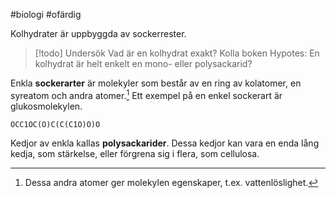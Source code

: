 #biologi #ofärdig

Kolhydrater är uppbyggda av sockerrester.

> [!todo] Undersök
> Vad är en kolhydrat exakt? Kolla boken
> Hypotes: En kolhydrat är helt enkelt en mono- eller polysackarid?

Enkla **sockerarter** är molekyler som består av en ring av kolatomer, en syreatom och andra atomer.[^1] Ett exempel på en enkel sockerart är glukosmolekylen.

```smiles
OCC1OC(O)C(C(C1O)O)O
```

Kedjor av enkla kallas **polysackarider**. Dessa kedjor kan vara en enda lång kedja, som stärkelse, eller förgrena sig i flera, som cellulosa.

[^1]: Dessa andra atomer ger molekylen egenskaper, t.ex. vattenlöslighet.